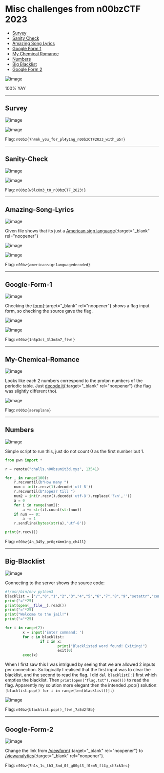 # Misc challenges from n00bzCTF 2023
- [Survey](#survey)
- [Sanity Check](#sanity-check)
- [Amazing Song Lyrics](#amazing-song-lyrics)
- [Google Form 1](#google-form-1)
- [My Chemical Romance](#my-chemical-romance)
- [Numbers](#numbers)
- [Big Blacklist](#big-blacklist)
- [Google Form 2](#google-form-2)

![image](https://github.com/jeromepalayoor/ctf-archive-hub/assets/63996033/4670f3cf-514f-47b2-8a91-6f72d303c903)

100% YAY

-----

## Survey

![image](https://github.com/jeromepalayoor/ctf-archive-hub/assets/63996033/ea40612c-f21c-4c07-8d9f-3470e2adafe8)

![image](https://github.com/jeromepalayoor/ctf-archive-hub/assets/63996033/98f11724-f775-4eb7-ba46-77507cefd19a)

Flag: `n00bz{7h4nk_y0u_f0r_pl4y1ng_n00bzCTF2023_w1th_u5!}`

-----

## Sanity-Check

![image](https://github.com/jeromepalayoor/ctf-archive-hub/assets/63996033/c4823245-f531-40d1-b6cc-192a9ddd20b9)

![image](https://github.com/jeromepalayoor/ctf-archive-hub/assets/63996033/0a31a8e8-232e-4400-9265-4f975ec3c0ce)

Flag: `n00bz{w3lc0m3_t0_n00bzCTF_2023!}`

-----

## Amazing-Song-Lyrics

![image](https://github.com/jeromepalayoor/ctf-archive-hub/assets/63996033/a51aac04-6def-49a2-8363-b3a10f52fb62)

Given file shows that its just a [American sign language](https://www.dcode.fr/american-sign-language){:target="_blank" rel="noopener"}

![image](https://github.com/jeromepalayoor/ctf-archive-hub/assets/63996033/0e3da28a-077a-4402-a1ef-4104b42513b8)

![image](https://github.com/jeromepalayoor/ctf-archive-hub/assets/63996033/ec3a7f2a-8f08-4c03-a85a-5e41ba13e65a)

Flag: `n00bz{americansignlanguagedecoded}`

-----

## Google-Form-1

![image](https://github.com/jeromepalayoor/ctf-archive-hub/assets/63996033/e12990bc-fbff-4d67-a629-9b896d0e5dfb)

Checking the [form](https://docs.google.com/forms/d/e/1FAIpQLScu-EQD_7Kc1aF1FaHxX0JHypbWbd5oLy513nm9Prsdo6c7Dg/viewform){:target="_blank" rel="noopener"} shows a flag input form, so checking the source gave the flag.

![image](https://github.com/jeromepalayoor/ctf-archive-hub/assets/63996033/9d41b389-0ed6-46d0-823b-71efc6bb4cc5)

![image](https://github.com/jeromepalayoor/ctf-archive-hub/assets/63996033/d8710060-362e-4e95-b388-09f3fb1b63f5)

Flag: `n00bz{1n5p3ct_3l3m3n7_ftw!}`

------

## My-Chemical-Romance

![image](https://github.com/jeromepalayoor/ctf-archive-hub/assets/63996033/c7d41cbf-fbf4-4ed1-8274-6fee1b02767d)

Looks like each 2 numbers correspond to the proton numbers of the periodic table. Just [decode it](https://www.dcode.fr/atomic-number-substitution){:target="_blank" rel="noopener"} (the flag was slightly different tho). 

![image](https://github.com/jeromepalayoor/ctf-archive-hub/assets/63996033/ce51b1d0-d86f-4f21-b5a4-e55e0a9aa90e)

Flag: `n00bz{aeroplane}`

-----

## Numbers

![image](https://github.com/jeromepalayoor/ctf-archive-hub/assets/63996033/401e927a-122b-4d50-b073-ee3be0979a14)

Simple script to run this, just do not count 0 as the first number but 1.

```py
from pwn import *

r = remote("challs.n00bzunit3d.xyz", 13541)

for _ in range(100):
    r.recvuntil(b"How many ")
    num = int(r.recv(1).decode('utf-8'))
    r.recvuntil(b"appear till ")
    num2 = int(r.recv().decode('utf-8').replace('?\n',''))
    a = 0
    for i in range(num2):
        a += str(i).count(str(num))
    if num == 0:
        a -= 1
    r.sendline(bytes(str(a),'utf-8'))

print(r.recv())
```

Flag: `n00bz{4n_345y_pr0gr4mm1ng_ch4ll}`

-----

## Big-Blacklist

![image](https://github.com/jeromepalayoor/ctf-archive-hub/assets/63996033/37db1093-cd43-418a-889a-7345672f61d7)

Connecting to the server shows the source code:

```py
#!/usr/bin/env python3
blacklist = ["/","0","1","2","3","4","5","6","7","8","9","setattr","compile","globals","os","import","_","breakpoint","exit","lambda","eval","exec","read","print","open","'","=",'"',"x","builtins","clear"]
print("="*25)
print(open(__file__).read())
print("="*25)
print("Welcome to the jail!")
print("="*25)

for i in range(2):
        x = input('Enter command: ')
        for c in blacklist:
                if c in x:
                        print("Blacklisted word found! Exiting!")
                        exit(0)
        exec(x)
```

When I first saw this I was intrigued by seeing that we are allowed 2 inputs per connection. 
So logically I realised that the first input was to clear the blacklist, and the second to read the flag. 
I did `del blacklist[:]` first which empties the blacklist. Then `print(open("flag.txt").read())` to read the flag. 
Apparently my solution more elegant then the intended .pop() solution: `[blacklist.pop() for i in range(len(blacklist))]` :)

![image](https://github.com/jeromepalayoor/ctf-archive-hub/assets/63996033/f627280d-7767-4398-961e-003fd88b230c)

Flag: `n00bz{blacklist.pop()_ftw!_7a5d2f8b}`

-----

## Google-Form-2

![image](https://github.com/jeromepalayoor/ctf-archive-hub/assets/63996033/9a26161e-e2a5-4daa-98d7-8728bd74e729)

Change the link from [/viewform](https://docs.google.com/forms/d/e/1FAIpQLSd9-GMq2s_HTEE0Wv3UL2sNo3DSg1UBpyacOmoCZYuEymBAxw/viewform){:target="_blank" rel="noopener"} to [/viewanalytics](https://docs.google.com/forms/d/e/1FAIpQLSd9-GMq2s_HTEE0Wv3UL2sNo3DSg1UBpyacOmoCZYuEymBAxw/viewanalytics){:target="_blank" rel="noopener"}.

Flag: `n00bz{7h1s_1s_th3_3nd_0f_g00gl3_f0rm5_fl4g_ch3ck3rs}`
